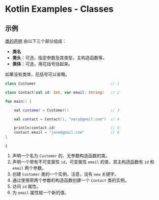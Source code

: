 # Kotlin Examples - Classes

## 示例

[类的声明](https://kotlinlang.org/docs/reference/classes.html#classes) 由以下三个部分组成：
* **类名**
* **类头**：可选，指定参数及其类型，主构造函数等。
* **类体**：可选，用花括号括起来。

如果没有类体，花括号可以省略。

```kt
class Customer                                  // 1

class Contact(val id: Int, var email: String)   // 2

fun main() {

    val customer = Customer()                   // 3

    val contact = Contact(1, "mary@gmail.com")  // 4

    println(contact.id)                         // 5
    contact.email = "jane@gmail.com"            // 6
}
```

```
1
```

1. 声明一个名为 `Customer` 的、无参数构造函数的类。
2. 声明一个带有不可变属性 `id`，可变属性 `email` 的类，其主构造函数有 `id` 和 `email` 两个参数。
3. 创建 `Customer` 类的一个实例。注意，没有 `new` 关键字。
4. 通过使用带两个参数的构造函数创建一个 `Contact` 类的实例。
5. 访问 `id` 属性。
6. 为 `email` 属性赋一个新的值。
